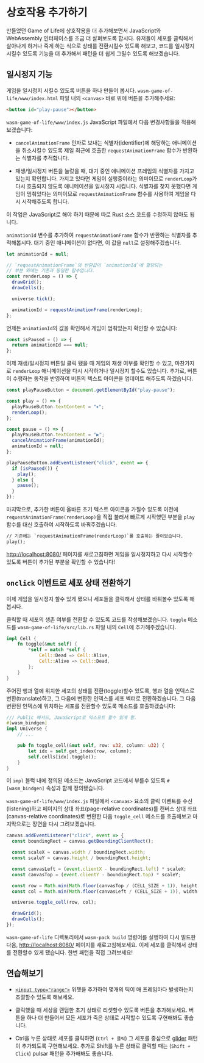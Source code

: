 # 상호작용 추가하기

만들었던 Game of Life에 상호작용을 더 추가해보면서 JavaScript와 WebAssembly 인터페이스를 조금 더 살펴보도록 합시다. 유저들이 세포를 클릭해서 살아나게 하거나 죽게 하는 식으로 상태를 전환시킬수 있도록 해보고, 코드를 일시정지 시킬수 있도록 기능을 더 추가해서 패턴을 더 쉽게 그릴수 있도록 해보겠습니다.

## 일시정지 기능

게임을 일시정지 시킬수 있도록 버튼을 하나 만들어 봅시다. `wasm-game-of-life/www/index.html` 파일 내의 `<canvas>` 바로 위에 버튼을 추가해주세요:

```html
<button id="play-pause"></button>
```

`wasm-game-of-life/www/index.js` JavaScript 파일에서 다음 변경사항들을 적용해보겠습니다:

* `cancelAnimationFrame` 인자로 보내는 식별자(identifier)에 해당하는 애니메이션을 취소시킬수 있도록 제일 최근에 호출한 `requestAnimationFrame` 함수가 반환하는 식별자를 추적합니다.

* 재생/일시정지 버튼을 눌렀을 때, 대기 중인 애니메이션 프레임의 식별자를 가지고 있는지 확인합니다. 가지고 있다면 게임이 실행중이라는 의미이므로 `renderLoop`가 다시 호출되지 않도록 애니메이션을 일시정지 시킵니다. 식별자를 찾지 못했다면 게임이 멈춰있다는 의미이므로 `requestAnimationFrame` 함수를 사용하여 게임을 다시 시작해주도록 합니다.

이 작업은 JavaScript로 해야 하기 때문에 따로 Rust 소스 코드를 수정하지 않아도 됩니다.

`animationId` 변수를 추가하여 `requestAnimationFrame` 함수가 반환하는 식별자를 추적해봅시다. 대기 중인 애니메이션이 없다면, 이 값을 `null`로 설정해주겠습니다.

```js
let animationId = null;

// `requestAnimationFrame`의 반환값이 `animationId`에 할당되는
// 부분 외에는 기존과 동일한 함수입니다.
const renderLoop = () => {
  drawGrid();
  drawCells();

  universe.tick();

  animationId = requestAnimationFrame(renderLoop);
};
```

언제든 `animationId`의 값을 확인해서 게임이 멈춰있는지 확인할 수 있습니다:

```js
const isPaused = () => {
  return animationId === null;
};
```

이제 재생/일시정지 버튼일 클릭 됐을 때 게임의 재생 여부를 확인할 수 있고, 마찬가지로 `renderLoop` 애니메이션을 다시 시작하거나 일시정지 할수도 있습니다. 추가로, 버튼이 수행하는 동작을 반영하여 버튼의 텍스트 아이콘을 업데이트 해주도록 하겠습니다.

```js
const playPauseButton = document.getElementById("play-pause");

const play = () => {
  playPauseButton.textContent = "⏸";
  renderLoop();
};

const pause = () => {
  playPauseButton.textContent = "▶";
  cancelAnimationFrame(animationId);
  animationId = null;
};

playPauseButton.addEventListener("click", event => {
  if (isPaused()) {
    play();
  } else {
    pause();
  }
});
```

마지막으로, 추가한 버튼이 올바른 초기 텍스트 아이콘을 가질수 있도록 이전에 `requestAnimationFrame(renderLoop)`을 직접 불러서 빠르게 시작했던 부분을 `play` 함수를 대신 호출하여 시작하도록 바꿔주겠습니다.

```diff
// 기존에는 `requestAnimationFrame(renderLoop)`를 호출하는 줄이었습니다.
play();
```

[http://localhost:8080/](http://localhost:8080/) 페이지를 새로고침하면 게임을 일시정지하고 다시 시작할수 있도록 버튼이 추가된 부분을 확인할 수 있습니다!

## `onclick` 이벤트로 세포 상태 전환하기

이제 게임을 일시정지 할수 있게 됐으니 세포들을 클릭해서 상태를 바꿔볼수 있도록 해봅시다.

클릭할 때 세포의 생존 여부를 전환할 수 있도록 코드를 작성해보겠습니다. `toggle` 메소드를 `wasm-game-of-life/src/lib.rs` 파일 내의 `Cell`에 추가해주겠습니다.

```rust
impl Cell {
    fn toggle(&mut self) {
        *self = match *self {
            Cell::Dead => Cell::Alive,
            Cell::Alive => Cell::Dead,
        };
    }
}
```

주어진 행과 열에 위치한 세포의 상태를 전환(toggle)할수 있도록, 행과 열을 인덱스로 변환(translate)하고, 그 다음에 변환한 인덱스를 세포 벡터로 전환하겠습니다. 그 다음 변환된 인덱스에 위치하는 세포를 전환할수 있도록 메소드를 호출하겠습니다:

```rust
/// Public 메서드, JavaScript로 익스포트 할수 있게 함.
#[wasm_bindgen]
impl Universe {
    // ...

    pub fn toggle_cell(&mut self, row: u32, column: u32) {
        let idx = self.get_index(row, column);
        self.cells[idx].toggle();
    }
}
```

이 `impl` 블럭 내에 정의된 메소드는 JavaScript 코드에서 부를수 있도록 `#[wasm_bindgen]` 속성과 함께 정의됐습니다.

`wasm-game-of-life/www/index.js` 파일에서 `<canvas>` 요소의 클릭 이벤트를 수신(listening)하고 페이지의 상대 좌표(page-relative coordinates)를 캔버스 상대 좌표(canvas-relative coordinates)로 변환한 다음 `toggle_cell` 메소드를 호출해보고 마지막으로는 장면을 다시 그려보겠습니다.

```js
canvas.addEventListener("click", event => {
  const boundingRect = canvas.getBoundingClientRect();

  const scaleX = canvas.width / boundingRect.width;
  const scaleY = canvas.height / boundingRect.height;

  const canvasLeft = (event.clientX - boundingRect.left) * scaleX;
  const canvasTop = (event.clientY - boundingRect.top) * scaleY;

  const row = Math.min(Math.floor(canvasTop / (CELL_SIZE + 1)), height - 1);
  const col = Math.min(Math.floor(canvasLeft / (CELL_SIZE + 1)), width - 1);

  universe.toggle_cell(row, col);

  drawGrid();
  drawCells();
});
```
`wasm-game-of-life` 디렉토리에서 `wasm-pack build` 명령어를 실행하여 다시 빌드한 다음, [http://localhost:8080/](http://localhost:8080/) 페이지를 새로고침해보세요. 이제 세포를 클릭해서 상태를 전환할수 있게 됐습니다. 한번 패턴을 직접 그려보세요!

## 연습해보기

* [`<input type="range">`][input-range] 위젯을 추가하여 몇개의 틱이 매 프레임마다 발생하는지 조절할수 있도록 해보세요.

* 클릭했을 때 세상을 랜덤한 초기 상태로 리셋할수 있도록 버튼을 추가해보세요. 버튼을 하나 더 만들어서 모든 세포가 죽은 상태로 시작할수 있도록 구현해봐도 좋습니다.

* Ctrl을 누른 상태로 세포를 클릭하면 (`Ctrl + 클릭`) 그 세포를 중심으로 [glider](https://en.wikipedia.org/wiki/Glider_(Conway%27s_Life)) 패턴이 추가되도록 구현해보세요. 추가로 Shift를 누른 상태로 클릭할 때는 (`Shift + Click`) pulsar 패턴을 추가해봐도 좋습니다.

[input-range]: https://developer.mozilla.org/en-US/docs/Web/HTML/Element/input/range
